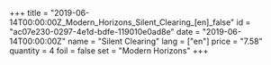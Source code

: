 +++
title = "2019-06-14T00:00:00Z_Modern_Horizons_Silent_Clearing_[en]_false"
id = "ac07e230-0297-4e1d-bdfe-119010e0ad8e"
date = "2019-06-14T00:00:00Z"
name = "Silent Clearing"
lang = ["en"]
price = "7.58"
quantity = 4
foil = false
set = "Modern Horizons"
+++
